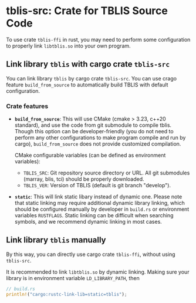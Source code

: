 # tblis-src: Crate for TBLIS Source Code

To use crate `tblis-ffi` in rust, you may need to perform some configuration to properly link `libtblis.so` into your own program.

## Link library `tblis` with cargo crate `tblis-src`

You can link library `tblis` by cargo crate `tblis-src`. You can use crago feature `build_from_source` to automatically build TBLIS with default configuration.

### Crate features

- **`build_from_source`**: This will use CMake (cmake > 3.23, c++20 standard), and use the code from git submodule to compile tblis. Though this option can be developer-friendly (you do not need to perform any other configurations to make program compile and run by cargo), `build_from_source` does not provide customized compilation.

    CMake configurable variables (can be defined as environment variables):
    - `TBLIS_SRC`: Git repository source directory or URL. All git submodules (marray, blis, tci) should be properly downloaded.
    - `TBLIS_VER`: Version of TBLIS (default is git branch "develop").

- **`static`**: This will link static libary instead of dynamic one. Please note that static linking may require additional dynamic library linking, which should be configured manually by developer in `build.rs` or environment variables `RUSTFLAGS`. Static linking can be difficult when searching symbols, and we recommend dynamic linking in most cases.

## Link library `tblis` manually

By this way, you can directly use cargo crate `tblis-ffi`, without using `tblis-src`.

It is recommended to link `libtblis.so` by dynamic linking. Making sure your library is in environment variable `LD_LIBRARY_PATH`, then

```rust
// build.rs
println!("cargo:rustc-link-lib=static=tblis");
```
